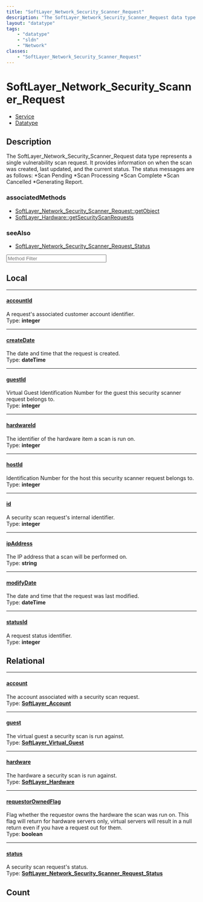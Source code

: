 ```yaml
---
title: "SoftLayer_Network_Security_Scanner_Request"
description: "The SoftLayer_Network_Security_Scanner_Request data type represents a single vulnerability scan request. It provides inf... "
layout: "datatype"
tags:
    - "datatype"
    - "sldn"
    - "Network"
classes:
    - "SoftLayer_Network_Security_Scanner_Request"
---
```


# SoftLayer_Network_Security_Scanner_Request
<div id='service-datatype'>
    <ul id='sldn-reference-tabs'>
    <li id='service'> <a href='/reference/services/SoftLayer_Network_Security_Scanner_Request' >Service</a></li>    <li id='datatype'> <a href='/reference/datatypes/SoftLayer_Network_Security_Scanner_Request' >Datatype</a></li>
    </ul>
</div>

## Description 
The SoftLayer_Network_Security_Scanner_Request data type represents a single vulnerability scan request. It provides information on when the scan was created, last updated, and the current status. The status messages are as follows: 
*Scan Pending
*Scan Processing
*Scan Complete
*Scan Cancelled
*Generating Report.


### associatedMethods

*  [SoftLayer_Network_Security_Scanner_Request::getObject](/reference/services/SoftLayer_Network_Security_Scanner_Request/getObject )
*  [SoftLayer_Hardware::getSecurityScanRequests](/reference/services/SoftLayer_Hardware/getSecurityScanRequests )



### seeAlso

* [SoftLayer_Network_Security_Scanner_Request_Status](/reference/datatypes/SoftLayer_Network_Security_Scanner_Request_Status )




<!-- Service Filer BEGIN -->
<div class="view-filters">
        <div class="clearfix">
            <div class="search-input-box">
                <input placeholder="Method Filter" onkeyup="titleSearch(inputId='prop-input', divId='properties', elementClass='prop-row')" 
                    type="text" id="prop-input" value="" size="30" maxlength="128" class="form-text">
            </div>
        </div>
</div>
<!-- Service Filer END -->

<div id="properties" class="content">
<div id="localProperties" class="prop-content" >

## Local
-----
[accountId]: #accountid
#### [accountId]
A request's associated customer account identifier.  
<span class="type-label">Type: </span>**integer**

-----
[createDate]: #createdate
#### [createDate]
The date and time that the request is created.  
<span class="type-label">Type: </span>**dateTime**

-----
[guestId]: #guestid
#### [guestId]
Virtual Guest Identification Number for the guest this security scanner request belongs to.  
<span class="type-label">Type: </span>**integer**

-----
[hardwareId]: #hardwareid
#### [hardwareId]
The identifier of the hardware item a scan is run on.  
<span class="type-label">Type: </span>**integer**

-----
[hostId]: #hostid
#### [hostId]
Identification Number for the host this security scanner request belongs to.  
<span class="type-label">Type: </span>**integer**

-----
[id]: #id
#### [id]
A security scan request's internal identifier.  
<span class="type-label">Type: </span>**integer**

-----
[ipAddress]: #ipaddress
#### [ipAddress]
The IP address that a scan will be performed on.  
<span class="type-label">Type: </span>**string**

-----
[modifyDate]: #modifydate
#### [modifyDate]
The date and time that the request was last modified.  
<span class="type-label">Type: </span>**dateTime**

-----
[statusId]: #statusid
#### [statusId]
A request status identifier.  
<span class="type-label">Type: </span>**integer**

</div>
<!-- LOCAL PROPERTY END -->

<div id="relationalProperties"  class="prop-content" >

## Relational
-----
[account]: #account
#### [account]
The account associated with a security scan request.  
<span class="type-label">Type: </span>**<a href='/reference/datatypes/SoftLayer_Account'>SoftLayer_Account </a>**

-----
[guest]: #guest
#### [guest]
The virtual guest a security scan is run against.  
<span class="type-label">Type: </span>**<a href='/reference/datatypes/SoftLayer_Virtual_Guest'>SoftLayer_Virtual_Guest </a>**

-----
[hardware]: #hardware
#### [hardware]
The hardware a security scan is run against.  
<span class="type-label">Type: </span>**<a href='/reference/datatypes/SoftLayer_Hardware'>SoftLayer_Hardware </a>**

-----
[requestorOwnedFlag]: #requestorownedflag
#### [requestorOwnedFlag]
Flag whether the requestor owns the hardware the scan was run on. This flag will  return for hardware servers only, virtual servers will result in a null return even if you have  a request out for them.  
<span class="type-label">Type: </span>**boolean**

-----
[status]: #status
#### [status]
A security scan request's status.  
<span class="type-label">Type: </span>**<a href='/reference/datatypes/SoftLayer_Network_Security_Scanner_Request_Status'>SoftLayer_Network_Security_Scanner_Request_Status </a>**


## Count
</div>


